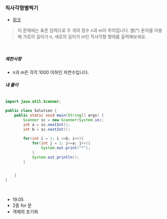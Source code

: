 
### 직사각형별찍기
- [링크](https://programmers.co.kr/learn/courses/30/lessons/12969)



> 이 문제에는 표준 입력으로 두 개의 정수 n과 m이 주어집니다.
별(*) 문자를 이용해 가로의 길이가 n, 세로의 길이가 m인 직사각형 형태를 출력해보세요.

<br>

##### 제한사항
- n과 m은 각각 1000 이하인 자연수입니다.

##### 내 풀이

```java

import java.util.Scanner;

public class Solution {
    public static void main(String[] args) {
        Scanner sc = new Scanner(System.in);
        int a = sc.nextInt();
        int b = sc.nextInt();
        
        for(int i = 1; i <=b; i++){
            for(int j = 1; j<=a; j++){
                System.out.print("*");
            }
            System.out.println();
        }

        
    }
}
```

<br>

- 19.05
- 2중 for 문
- 객체의 초기화
